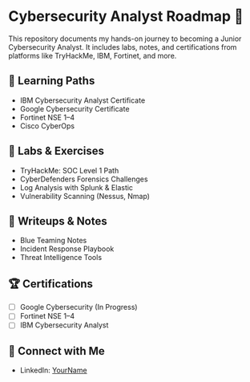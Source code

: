 # Cybersecurity Analyst Roadmap 🚀

This repository documents my hands-on journey to becoming a Junior Cybersecurity Analyst. It includes labs, notes, and certifications from platforms like TryHackMe, IBM, Fortinet, and more.

## 📘 Learning Paths
- IBM Cybersecurity Analyst Certificate
- Google Cybersecurity Certificate
- Fortinet NSE 1–4
- Cisco CyberOps

## 🧪 Labs & Exercises
- TryHackMe: SOC Level 1 Path
- CyberDefenders Forensics Challenges
- Log Analysis with Splunk & Elastic
- Vulnerability Scanning (Nessus, Nmap)

## 📝 Writeups & Notes
- Blue Teaming Notes
- Incident Response Playbook
- Threat Intelligence Tools

## 🏆 Certifications
- [ ] Google Cybersecurity (In Progress)
- [ ] Fortinet NSE 1–4
- [ ] IBM Cybersecurity Analyst

## 💬 Connect with Me
- LinkedIn: [YourName](https://linkedin.com/in/yourprofile)
